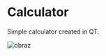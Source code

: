 # Calculator
Simple calculator created in QT.

![obraz](https://user-images.githubusercontent.com/57719529/112187106-12502e80-8c02-11eb-938a-ad5c1038b8b3.png)
